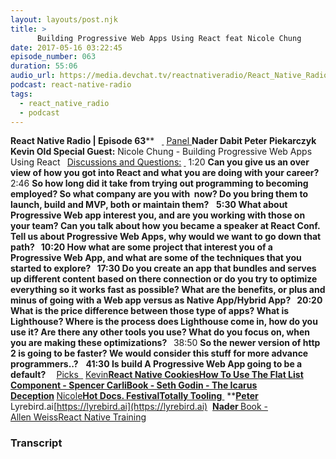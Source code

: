 ```yaml
---
layout: layouts/post.njk
title: >
      Building Progressive Web Apps Using React feat Nicole Chung
date: 2017-05-16 03:22:45
episode_number: 063
duration: 55:06
audio_url: https://media.devchat.tv/reactnativeradio/React_Native_Radio_Episode_63.mp3
podcast: react-native-radio
tags: 
  - react_native_radio
  - podcast
---
```


 **React Native Radio | Episode 63**** &nbsp; ****<u> </u>**** <u>Panel </u> **Nader Dabit Peter Piekarczyk Kevin Old Special Guest:** Nicole Chung - Building Progressive Web Apps Using React **&nbsp;** <u>Discussions and Questions:</u> ****<u> </u>**** 1:20 **Can you give us an over view of how you got into React and what you are doing with your career? &nbsp;** 2:46 **So how long did it take from trying out programming to becoming employed? So what company are you with&nbsp; now? Do you bring them to&nbsp; launch, build and MVP, both or maintain them?** &nbsp; ****5:30** What about Progressive Web app interest you, and are you working with those on your team? Can you talk about how you became a speaker at React Conf. Tell us about Progressive Web Apps, why would we want to go down that path? &nbsp; **10:20** How what are some project that interest you of a Progressive Web App, and what are some of the techniques that you started to explore? &nbsp; **17:30** Do you create an app that bundles and serves up different content based on there connection or do you try to optimize everything so it works fast as possible? What are the benefits, or plus and minus of going with a Web app versus as Native App/Hybrid App? &nbsp; **20:20** What is the price difference between those type of apps? What is Lighthouse? Where is the process does Lighthouse come in, how do you use it? Are there any other tools you use? What do you focus on, when you are making these optimizations? **&nbsp;**** 38:50 **So the newer version of http 2 is going to be faster? We would consider this stuff for more advance programmers..?** &nbsp; ****41:30** Is build A Progressive Web App going to be a default? &nbsp; **&nbsp;**** <u>Picks </u> ****<u> </u>**** <u>Kevin</u>**[React Native Cookies](https://www.google.com/search?q=React+Native+Cookies&rlz=1C5CHFA_enUS722US722&oq=React+Native+Cookies&aqs=chrome..69i57j0.197j0j7&sourceid=chrome&ie=UTF-8)[How To Use The Flat List Component - Spencer Carli](https://medium.com/differential/react-native-basics-how-to-use-the-listview-component-a0ec44cf1fe8)[Book - Seth Godin - The Icarus Deception](https://www.amazon.com/Icarus-Deception-How-High-Will-ebook/dp/B0090UOLEW)&nbsp;**<u>Nicole</u>**[Hot Docs. Festival](https://www.hotdocs.ca/i)[Totally Tooling](https://www.youtube.com/playlist?list=PLNYkxOF6rcIB3ci6nwNyLYNU6RDOU3YyL)**<u> </u> ****<u>Peter</u>** Lyrebird.ai[https://lyrebird.ai](https://lyrebird.ai)&nbsp; **<u>Nader </u>** [Book - Allen&nbsp;Weiss](https://www.amazon.com/Million-Dollar-Consulting-Alan-Weiss/dp/0071622101)[React Native Training](http://reactnative.training/)&nbsp;

### Transcript


